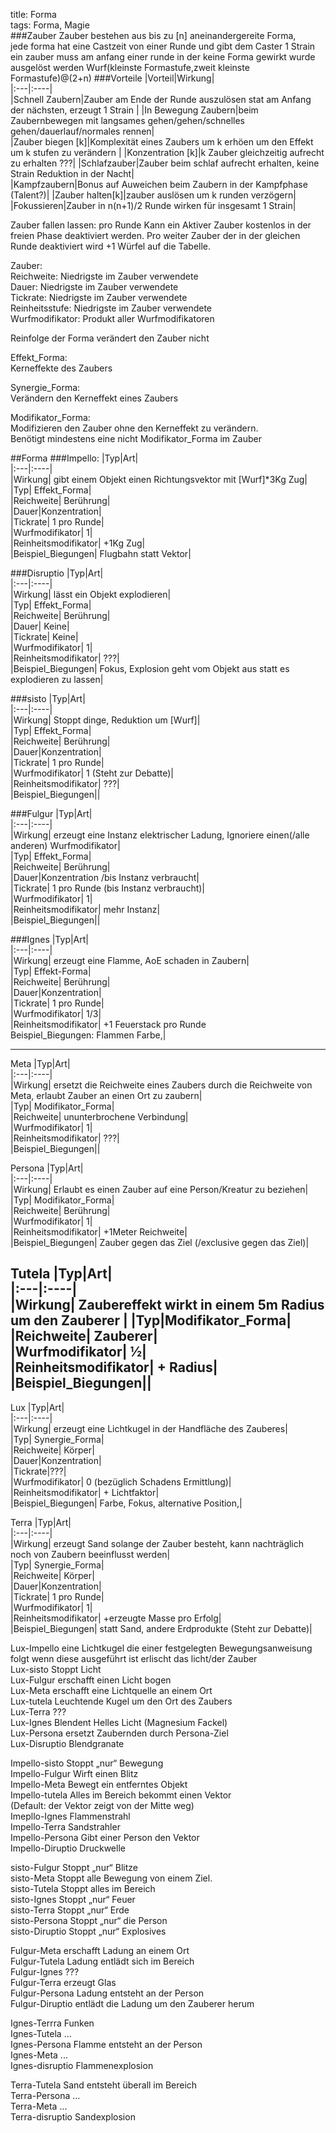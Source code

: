 title: Forma  
tags: Forma, Magie  
###Zauber
Zauber bestehen aus bis zu [n] aneinandergereite Forma,  
jede forma hat eine Castzeit von einer Runde und gibt dem Caster 1 Strain  
ein zauber muss am anfang einer runde in der keine Forma gewirkt wurde ausgelöst werden
Wurf(kleinste Formastufe,zweit kleinste Formastufe)@(2+n)
###Vorteile
|Vorteil|Wirkung|  
|:---|:----|  
|Schnell Zaubern|Zauber am Ende der Runde auszulösen stat am Anfang der nächsten, erzeugt 1 Strain |
|In Bewegung Zaubern|beim Zaubernbewegen mit langsames gehen/gehen/schnelles gehen/dauerlauf/normales rennen|  
|Zauber biegen [k]|Komplexität eines Zaubers um k erhöen um den Effekt um k stufen zu verändern |
|Konzentration [k]|k Zauber gleichzeitig aufrecht zu erhalten ???|
|Schlafzauber|Zauber beim schlaf aufrecht erhalten, keine Strain Reduktion in der Nacht|  
|Kampfzaubern|Bonus auf Auweichen beim Zaubern in der Kampfphase (Talent?)|
|Zauber halten[k]|zauber auslösen um k runden verzögern| 
|Fokussieren|Zauber in n(n+1)/2 Runde wirken für insgesamt 1 Strain|

Zauber fallen lassen: pro Runde Kann ein Aktiver Zauber kostenlos in der freien Phase deaktiviert werden. Pro weiter Zauber der in der gleichen Runde deaktiviert wird +1 Würfel auf die Tabelle.  
  
Zauber:  
Reichweite: Niedrigste im Zauber verwendete  
Dauer: Niedrigste im Zauber verwendete  
Tickrate: Niedrigste im Zauber verwendete  
Reinheitsstufe: Niedrigste im Zauber verwendete  
Wurfmodifikator: Produkt aller Wurfmodifikatoren  
  
Reinfolge der Forma verändert den Zauber nicht  
  
Effekt_Forma:  
Kerneffekte des Zaubers  
  
Synergie_Forma:  
Verändern den Kerneffekt eines Zaubers  
  
Modifikator_Forma:  
Modifizieren den Zauber ohne den Kerneffekt zu verändern.   
Benötigt mindestens eine nicht Modifikator_Forma im Zauber  
  
##Forma
###Impello:
|Typ|Art|  
|:---|:----|  
|Wirkung| gibt einem Objekt einen Richtungsvektor mit [Wurf]*3Kg Zug|  
|Typ| Effekt_Forma|  
|Reichweite| Berührung|  
|Dauer|Konzentration|  
|Tickrate| 1 pro Runde|  
|Wurfmodifikator| 1|  
|Reinheitsmodifikator| +1Kg Zug|  
|Beispiel_Biegungen| Flugbahn statt Vektor|  
  
###Disruptio
|Typ|Art|  
|:---|:----|  
|Wirkung|  lässt ein Objekt explodieren|  
|Typ| Effekt_Forma|  
|Reichweite| Berührung|  
|Dauer| Keine|  
|Tickrate| Keine|  
|Wurfmodifikator| 1|  
|Reinheitsmodifikator| ???|  
|Beispiel_Biegungen| Fokus, Explosion geht vom Objekt aus statt es explodieren zu lassen|  
  
###sisto
|Typ|Art|  
|:---|:----|  
|Wirkung|  Stoppt dinge, Reduktion um [Wurf]|  
|Typ| Effekt_Forma|  
|Reichweite| Berührung|  
|Dauer|Konzentration|  
|Tickrate| 1 pro Runde|  
|Wurfmodifikator| 1 (Steht zur Debatte)|  
|Reinheitsmodifikator| ???|  
|Beispiel_Biegungen||  
   
###Fulgur
|Typ|Art|  
|:---|:----|  
|Wirkung|  erzeugt eine Instanz elektrischer Ladung, Ignoriere einen(/alle anderen) Wurfmodifikator|  
|Typ| Effekt_Forma|  
|Reichweite| Berührung|  
|Dauer|Konzentration /bis Instanz verbraucht|  
|Tickrate| 1 pro Runde (bis Instanz verbraucht)|  
|Wurfmodifikator| 1|  
|Reinheitsmodifikator|  mehr Instanz|  
|Beispiel_Biegungen||   
  
###Ignes
|Typ|Art|  
|:---|:----|  
|Wirkung|  erzeugt eine Flamme, AoE schaden in Zaubern|  
|Typ| Effekt-Forma|  
|Reichweite| Berührung|  
|Dauer|Konzentration|  
|Tickrate| 1 pro Runde|  
|Wurfmodifikator| 1/3|  
|Reinheitsmodifikator|  +1 Feuerstack pro Runde  
Beispiel_Biegungen: Flammen Farbe,|  
  
  
---------------------------------------------------------------------  
Meta
|Typ|Art|  
|:---|:----|  
|Wirkung|  ersetzt die Reichweite eines Zaubers durch die Reichweite von Meta, erlaubt Zauber an einen Ort zu zaubern|  
|Typ| Modifikator_Forma|  
|Reichweite| ununterbrochene Verbindung|  
|Wurfmodifikator| 1|  
|Reinheitsmodifikator| ???|  
|Beispiel_Biegungen||  
  
Persona
|Typ|Art|  
|:---|:----|  
|Wirkung|  Erlaubt es einen Zauber auf eine Person/Kreatur zu beziehen|  
|Typ| Modifikator_Forma|  
|Reichweite| Berührung|  
|Wurfmodifikator| 1|  
|Reinheitsmodifikator|  +1Meter Reichweite|  
|Beispiel_Biegungen| Zauber gegen das Ziel (/exclusive gegen das Ziel)|  
  
Tutela
|Typ|Art|  
|:---|:----|  
|Wirkung|  Zaubereffekt wirkt in einem 5m Radius um den Zauberer  |
|Typ|Modifikator_Forma|  
|Reichweite| Zauberer|  
|Wurfmodifikator| ½|  
|Reinheitsmodifikator| + Radius|  
|Beispiel_Biegungen||   
---------------------------------------------------------------  
Lux
|Typ|Art|  
|:---|:----|  
|Wirkung|  erzeugt eine Lichtkugel in der Handfläche des Zauberes|  
|Typ| Synergie_Forma|  
|Reichweite| Körper|  
|Dauer|Konzentration|  
|Tickrate|???|  
|Wurfmodifikator| 0 (bezüglich Schadens Ermittlung)|  
|Reinheitsmodifikator|  + Lichtfaktor|  
|Beispiel_Biegungen| Farbe, Fokus, alternative Position,|   
  
Terra
|Typ|Art|  
|:---|:----|  
|Wirkung|  erzeugt Sand solange der Zauber besteht, kann nachträglich noch von Zaubern beeinflusst  werden|  
|Typ| Synergie_Forma|  
|Reichweite| Körper|  
|Dauer|Konzentration|  
|Tickrate| 1 pro Runde|  
|Wurfmodifikator| 1|  
|Reinheitsmodifikator| +erzeugte Masse pro Erfolg|  
|Beispiel_Biegungen| statt Sand, andere Erdprodukte (Steht zur Debatte)|  
  
Lux-Impello 	eine Lichtkugel die einer festgelegten Bewegungsanweisung folgt wenn diese  			ausgeführt ist erlischt das licht/der Zauber  
Lux-sisto	Stoppt Licht  
Lux-Fulgur	erschafft einen Licht bogen  
Lux-Meta	erschafft eine Lichtquelle an einem Ort  
Lux-tutela	Leuchtende Kugel um den Ort des Zaubers  
Lux-Terra	???  
Lux-Ignes	Blendent Helles Licht (Magnesium Fackel)  
Lux-Persona	ersetzt Zaubernden durch Persona-Ziel  
Lux-Disruptio	Blendgranate  
  
Impello-sisto		Stoppt „nur“ Bewegung  
Impello-Fulgur 	Wirft einen Blitz  
Impello-Meta		Bewegt ein entferntes Objekt  
Impello-tutela		Alles im Bereich bekommt einen Vektor  
			(Default: der Vektor zeigt von der Mitte weg)  
Imepllo-Ignes		Flammenstrahl  
Impello-Terra		Sandstrahler  
Impello-Persona	Gibt einer Person den Vektor  
Impello-Diruptio	Druckwelle  
  
sisto-Fulgur	Stoppt „nur“ Blitze   
sisto-Meta	Stoppt alle Bewegung von einem Ziel.  
sisto-Tutela	Stoppt alles im Bereich  
sisto-Ignes	Stoppt „nur“ Feuer  
sisto-Terra	Stoppt „nur“ Erde  
sisto-Persona	Stoppt „nur“ die Person  
sisto-Diruptio	Stoppt „nur“ Explosives  
  
Fulgur-Meta	erschafft Ladung an einem Ort  
Fulgur-Tutela	Ladung entlädt sich im Bereich  
Fulgur-Ignes	???  
Fulgur-Terra	 erzeugt Glas  
Fulgur-Persona Ladung entsteht an der Person  
Fulgur-Diruptio entlädt die Ladung um den Zauberer herum  
  
Ignes-Terrra	Funken  
Ignes-Tutela	...  
Ignes-Persona	Flamme entsteht an der Person  
Ignes-Meta	...  
Ignes-disruptio Flammenexplosion  
  
Terra-Tutela	Sand entsteht überall im Bereich  
Terra-Persona	…  
Terra-Meta	...  
Terra-disruptio Sandexplosion  